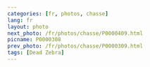 ```yaml
---
categories: [fr, photos, chasse]
lang: fr
layout: photo
next_photo: /fr/photos/chasse/P0000409.html
picname: P0000308
prev_photo: /fr/photos/chasse/P0000309.html
tags: [Dead Zebra]
---
```

